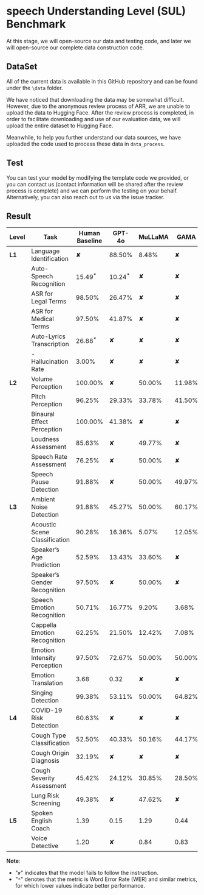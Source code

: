 # speech Understanding Level (SUL) Benchmark

At this stage, we will open-source our data and testing code, and later we will open-source our complete data construction code.

## DataSet

All of the current data is available in this GitHub repository and can be found under the `\data` folder.

We have noticed that downloading the data may be somewhat difficult. However, due to the anonymous review process of ARR, we are unable to upload the data to Hugging Face. After the review process is completed, in order to facilitate downloading and use of our evaluation data, we will upload the entire dataset to Hugging Face.

Meanwhile, to help you further understand our data sources, we have uploaded the code used to process these data in `data_process`.


## Test

You can test your model by modifying the template code we provided, or you can contact us (contact information will be shared after the review process is complete) and we can perform the testing on your behalf. Alternatively, you can also reach out to us via the issue tracker.

## 

## Result

| **Level** | **Task**                     | **Human Baseline** | **GPT-4o** | **MuLLaMA** | **GAMA** | **SALMONN** | **Qwen2-Audio** |
|-----------|------------------------------|--------------------|------------|-------------|----------|-------------|-----------------|
| **L1**    | Language Identification       | ✘                  | 88.50%     | 8.48%       | ✘        | 35.17%      | 96.44%          |
|           | Auto-Speech Recognition       | 15.49$^*$          | 10.24$^*$  | ✘           | ✘        | 5.45$^*$    | 4.63$^*$        |
|           | ASR for Legal Terms           | 98.50%             | 26.47%     | ✘           | ✘        | ✘           | 81.04%          |
|           | ASR for Medical Terms         | 97.50%             | 41.87%     | ✘           | ✘        | ✘           | 53.86%          |
|           | Auto-Lyrics Transcription     | 26.88$^*$          | ✘          | ✘           | ✘        | 77.12$^*$   | 32.48$^*$       |
|           | - Hallucination Rate          | 3.00%              | ✘          | ✘           | ✘        | 29.26%      | 38.21%          |
| **L2**    | Volume Perception             | 100.00%            | ✘          | 50.00%      | 11.98%   | 53.22%      | 48.96%          |
|           | Pitch Perception              | 96.25%             | 29.33%     | 33.78%      | 41.50%   | 50.00%      | 50.00%          |
|           | Binaural Effect Perception    | 100.00%            | 41.38%     | ✘           | ✘        | 49.88%      | ✘               |
|           | Loudness Assessment           | 85.63%             | ✘          | 49.77%      | ✘        | ✘           | 50.13%          |
|           | Speech Rate Assessment        | 76.25%             | ✘          | 50.00%      | ✘        | ✘           | 44.93%          |
|           | Speech Pause Detection        | 91.88%             | ✘          | 50.00%      | 49.97%   | ✘           | 51.70%          |
| **L3**    | Ambient Noise Detection       | 91.88%             | 45.27%     | 50.00%      | 60.17%   | 49.88%      | 50.00%          |
|           | Acoustic Scene Classification | 90.28%             | 16.36%     | 5.07%       | 12.05%   | 20.74%      | 27.67%          |
|           | Speaker’s Age Prediction      | 52.59%             | 13.43%     | 33.60%      | ✘        | 36.87%      | 38.55%          |
|           | Speaker’s Gender Recognition  | 97.50%             | ✘          | 50.00%      | ✘        | 48.12%      | 79.60%          |
|           | Speech Emotion Recognition    | 50.71%             | 16.77%     | 9.20%       | 3.68%    | 10.93%      | 79.51%          |
|           | Cappella Emotion Recognition  | 62.25%             | 21.50%     | 12.42%      | 7.08%    | 14.62%      | 62.38%          |
|           | Emotion Intensity Perception  | 97.50%             | 72.67%     | 50.00%      | 50.00%   | 49.29%      | 50.00%          |
|           | Emotion Translation | 3.68               | 0.32       | ✘           | ✘        | 0.27        | 0.31            |
|           | Singing Detection             | 99.38%             | 53.11%     | 50.00%      | 64.82%   | 56.47%      | 50.22%          |
| **L4**    | COVID-19 Risk Detection       | 60.63%             | ✘          | ✘           | ✘        | 50.00%      | 14.17%          |
|           | Cough Type Classification     | 52.50%             | 40.33%     | 50.16%      | 44.17%   | 49.17%      | 43.39%          |
|           | Cough Origin Diagnosis        | 32.19%             | ✘          | ✘           | ✘        | 4.01%       | 25.65%          |
|           | Cough Severity Assessment     | 45.42%             | 24.12%     | 30.85%      | 28.50%   | 38.24%      | 33.86%          |
|           | Lung Risk Screening           | 49.38%             | ✘          | 47.62%      | ✘        | ✘           | 50.16%          |
| **L5**    | Spoken English Coach| 1.39               | 0.15       | 1.29        | 0.44     | 0.48        | 0.54            |
|           | Voice Detective    | 1.20               | ✘          | 0.84        | 0.83     | 0.86        | 1.24            |

**Note**:
- "`✘`" indicates that the model fails to follow the instruction.
- "`*`" denotes that the metric is Word Error Rate (WER) and similar metrics, for which lower values indicate better performance.

